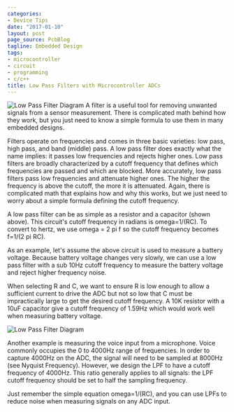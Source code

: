 ```yaml
---
categories:
- Device Tips
date: "2017-01-10"
layout: post
page_source: PcbBlog
tagline: Embedded Design
tags:
- microcontroller
- circuit
- programming
- c/c++
title: Low Pass Filters with Microcontroller ADCs
---
```

![Low Pass Filter Diagram](/images/lpf-diagram1.svg)
A filter is a useful tool for removing unwanted signals from a sensor measurement. There is complicated math behind how they work, but you just need to know a simple formula to use them in many embedded designs.

Filters operate on frequencies and comes in three basic varieties: low pass, high pass, and band (middle) pass. A low pass filter does exactly what the name implies: it passes low frequencies and rejects higher ones. Low pass filters are broadly characterized by a cutoff frequency that defines which frequencies are passed and which are blocked. More accurately, low pass filters pass low frequencies and attenuate higher ones.  The higher the frequency is above the cutoff, the more it is attenuated. Again, there is complicated math that explains how and why this works, but we just need to worry about a simple formula defining the cutoff frequency.

A low pass filter can be as simple as a resistor and a capacitor (shown above). This circuit's cutoff frequency in radians is omega=1/(RC). To convert to hertz, we use omega = 2 pi f so the cutoff frequency becomes f=1/(2 pi RC).

As an example, let's assume the above circuit is used to measure a battery voltage. Because battery voltage changes very slowly, we can use a low pass filter with a sub 10Hz cutoff frequency to measure the battery voltage and reject higher frequency noise.

When selecting R and C, we want to ensure R is low enough to allow a sufficient current to drive the ADC but not so low that C must be impractically large to get the desired cutoff frequency.  A 10K resistor with a 10uF capacitor give a cutoff frequency of 1.59Hz which would work well when measuring battery voltage.

![Low Pass Filter Diagram](/images/lpf-diagram2.svg)

Another example is measuring the voice input from a microphone. Voice commonly occupies the 0 to 4000Hz range of frequencies. In order to capture 4000Hz on the ADC, the signal will need to be sampled at 8000Hz (see Nyquist Frequency). However, we design the LPF to have a cutoff frequency of 4000Hz. This ratio generally applies to all signals: the LPF cutoff frequency should be set to half the sampling frequency.

Just remember the simple equation omega=1/(RC), and you can use LPFs to reduce noise when measuring signals on any ADC input.
